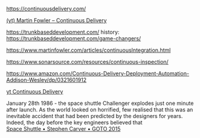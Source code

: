 https://continuousdelivery.com/

[(yt) Martin Fowler – Continuous Delivery](https://www.youtube.com/watch?v=aoMfbgF2D_4)

https://trunkbaseddevelopment.com/
history: https://trunkbaseddevelopment.com/game-changers/

https://www.martinfowler.com/articles/continuousIntegration.html

https://www.sonarsource.com/resources/continuous-inspection/

https://www.amazon.com/Continuous-Delivery-Deployment-Automation-Addison-Wesley/dp/0321601912

[yt Continuous Delivery](https://www.youtube.com/channel/UCCfqyGl3nq_V0bo64CjZh8g)


January 28th 1986 - the space shuttle Challenger explodes just one minute after launch. As the world looked on horrified, few realised that this was an inevitable accident that had been predicted by the designers for years. Indeed, the day before the key engineers believed that  
[Space Shuttle • Stephen Carver • GOTO 2015](https://www.youtube.com/watch?v=AyrRoKN_kvg)

